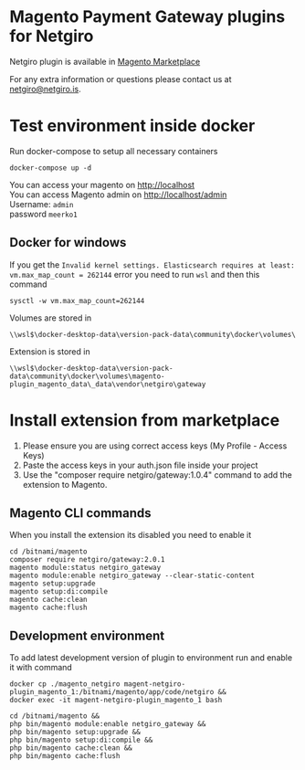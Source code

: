 # Magento Payment Gateway plugins for Netgiro

Netgiro plugin is available in [Magento Marketplace](https://marketplace.magento.com/netgiro-gateway.html) 

For any extra information or questions please contact us at netgiro@netgiro.is.

# Test environment inside docker

Run docker-compose to setup all necessary containers
```
docker-compose up -d
```

You can access your magento on [http://localhost](http://localhost)  
You can access Magento admin on [http://localhost/admin](http://localhost/admin)  
Username: `admin`  
password `meerko1`  

## Docker for windows

If you get the `Invalid kernel settings. Elasticsearch requires at least: vm.max_map_count = 262144` error you need to run `wsl` and then this command
```
sysctl -w vm.max_map_count=262144
```

Volumes are stored in
```
\\wsl$\docker-desktop-data\version-pack-data\community\docker\volumes\
```

Extension is stored in
```
\\wsl$\docker-desktop-data\version-pack-data\community\docker\volumes\magento-plugin_magento_data\_data\vendor\netgiro\gateway
```

# Install extension from marketplace
1. Please ensure you are using correct access keys (My Profile - Access Keys)
2. Paste the access keys in your auth.json file inside your project
3. Use the "composer require netgiro/gateway:1.0.4" command to add the extension to Magento.

## Magento CLI commands
When you install the extension its disabled you need to enable it

```
cd /bitnami/magento
composer require netgiro/gateway:2.0.1
magento module:status netgiro_gateway
magento module:enable netgiro_gateway --clear-static-content
magento setup:upgrade
magento setup:di:compile
magento cache:clean
magento cache:flush
```

## Development environment
To add latest development version of plugin to environment run and enable it with command 
```
docker cp ./magento_netgiro magent-netgiro-plugin_magento_1:/bitnami/magento/app/code/netgiro &&
docker exec -it magent-netgiro-plugin_magento_1 bash

cd /bitnami/magento &&
php bin/magento module:enable netgiro_gateway &&
php bin/magento setup:upgrade &&
php bin/magento setup:di:compile &&
php bin/magento cache:clean &&
php bin/magento cache:flush
```
